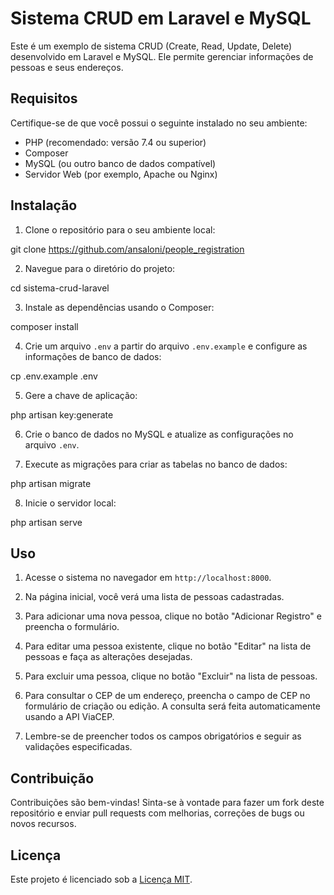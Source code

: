 # Sistema CRUD em Laravel e MySQL

Este é um exemplo de sistema CRUD (Create, Read, Update, Delete) desenvolvido em Laravel e MySQL. Ele permite gerenciar informações de pessoas e seus endereços.

## Requisitos

Certifique-se de que você possui o seguinte instalado no seu ambiente:

- PHP (recomendado: versão 7.4 ou superior)
- Composer
- MySQL (ou outro banco de dados compatível)
- Servidor Web (por exemplo, Apache ou Nginx)

## Instalação

1. Clone o repositório para o seu ambiente local:

git clone https://github.com/ansaloni/people_registration

2. Navegue para o diretório do projeto:

cd sistema-crud-laravel

3. Instale as dependências usando o Composer:

composer install

4. Crie um arquivo `.env` a partir do arquivo `.env.example` e configure as informações de banco de dados:

cp .env.example .env

5. Gere a chave de aplicação:

php artisan key:generate

6. Crie o banco de dados no MySQL e atualize as configurações no arquivo `.env`.

7. Execute as migrações para criar as tabelas no banco de dados:

php artisan migrate

8. Inicie o servidor local:

php artisan serve

## Uso

1. Acesse o sistema no navegador em `http://localhost:8000`.

2. Na página inicial, você verá uma lista de pessoas cadastradas.

3. Para adicionar uma nova pessoa, clique no botão "Adicionar Registro" e preencha o formulário.

4. Para editar uma pessoa existente, clique no botão "Editar" na lista de pessoas e faça as alterações desejadas.

5. Para excluir uma pessoa, clique no botão "Excluir" na lista de pessoas.

6. Para consultar o CEP de um endereço, preencha o campo de CEP no formulário de criação ou edição. A consulta será feita automaticamente usando a API ViaCEP.

7. Lembre-se de preencher todos os campos obrigatórios e seguir as validações especificadas.

## Contribuição

Contribuições são bem-vindas! Sinta-se à vontade para fazer um fork deste repositório e enviar pull requests com melhorias, correções de bugs ou novos recursos.

## Licença

Este projeto é licenciado sob a [Licença MIT](LICENSE).
